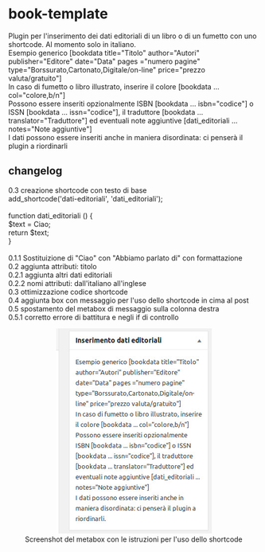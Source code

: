 # book-template
Plugin per l'inserimento dei dati editoriali di un libro o di un fumetto con uno shortcode. Al momento solo in italiano.<br/>
Esempio generico [bookdata title="Titolo" author="Autori" publisher="Editore" date="Data" pages ="numero pagine" type="Borssurato,Cartonato,Digitale/on-line" price="prezzo valuta/gratuito"]<br/>
In caso di fumetto o libro illustrato, inserire il colore [bookdata ... col="colore,b/n"]<br/>
Possono essere inseriti opzionalmente ISBN [bookdata ... isbn="codice"] o ISSN [bookdata ... issn="codice"], il traduttore [bookdata ... translator="Traduttore"] ed eventuali note aggiuntive [dati_editoriali ... notes="Note aggiuntive"]<br/>
I dati possono essere inseriti anche in maniera disordinata: ci penserà il plugin a riordinarli

## changelog

0.3 creazione shortcode con testo di base<br/>
add_shortcode('dati-editoriali', 'dati_editoriali');<br/>
<br/>
function dati_editoriali () {<br/>
  $text = Ciao;<br/>
  return $text;<br/>
}<br/>
<br/>
0.1.1 Sostituizione di "Ciao" con "Abbiamo parlato di" con formattazione<br/>
0.2 aggiunta attributi: titolo<br/>
0.2.1 aggiunta altri dati editoriali<br/>
0.2.2 nomi attributi: dall'italiano all'inglese<br/>
0.3 ottimizzazione codice shortcode<br/>
0.4 aggiunta box con messaggio per l'uso dello shortcode in cima al post<br/>
0.5 spostamento del metabox di messaggio sulla colonna destra<br/>
0.5.1 corretto errore di battitura e negli if di controllo
<div align="center"><img src="https://github.com/ulaulaman/book-template/blob/master/screenshot_bookdata_metabox.jpg" /><br/>Screenshot del metabox con le istruzioni per l'uso dello shortcode</div>
